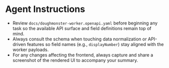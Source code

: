 # Agent Instructions
- Review `docs/doughmonster-worker.openapi.yaml` before beginning any task so the available API surface and field definitions remain top of mind.
- Always consult the schema when touching data normalization or API-driven features so field names (e.g., `displayNumber`) stay aligned with the worker payloads.
- For any changes affecting the frontend, always capture and share a screenshot of the rendered UI to accompany your summary.
